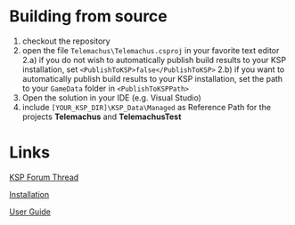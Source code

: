 Building from source
====================

1. checkout the repository
2. open the file `Telemachus\Telemachus.csproj` in your favorite text editor
2.a) if you do not wish to automatically publish build results to your KSP installation, set `<PublishToKSP>false</PublishToKSP>`
2.b) if you want to automatically publish build results to your KSP installation, set the path to your `GameData` folder in `<PublishToKSPPath>`
3. Open the solution in your IDE (e.g. Visual Studio)
4. include `[YOUR_KSP_DIR]\KSP_Data\Managed` as Reference Path for the projects **Telemachus** and **TelemachusTest**

Links
=====

[KSP Forum Thread](http://forum.kerbalspaceprogram.com/threads/24594)

[Installation](https://github.com/richardbunt/Telemachus/wiki/Installation)

[User Guide](https://github.com/richardbunt/Telemachus/wiki/User-Guide)
